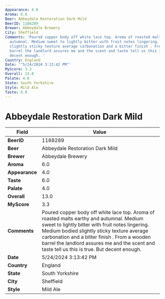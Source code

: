 ```yaml
---
Appearance: 4.0
Aroma: 6.0
Beer: Abbeydale Restoration Dark Mild
BeerID: 1188289
Brewer: Abbeydale Brewery
City: Sheffield
Comments: 'Poured copper body off white lace top. Aroma of roasted malts earthy and
  autumnal. Medium sweet to lightly bitter with fruit notes lingering. Medium bodied
  slightly sticky texture average carbonation and a bitter finish . From a wooden
  barrel the landlord assures me and the scent and taste tell us this is true. But
  decent enough. '
Country: England
Date: '"5/24/2024 3:13:42 PM"'
MyScore: 3.3
Overall: 13.0
Palate: 4.0
State: South Yorkshire
Style: Mild Ale
Taste: 6.0
---
```


# Abbeydale Restoration Dark Mild

| Field         | Value |
|---------------|-------|
| **BeerID** | 1188289 |
| **Beer** | Abbeydale Restoration Dark Mild |
| **Brewer** | Abbeydale Brewery |
| **Aroma** | 6.0 |
| **Appearance** | 4.0 |
| **Taste** | 6.0 |
| **Palate** | 4.0 |
| **Overall** | 13.0 |
| **MyScore** | 3.3 |
| **Comments** | Poured copper body off white lace top. Aroma of roasted malts earthy and autumnal. Medium sweet to lightly bitter with fruit notes lingering. Medium bodied slightly sticky texture average carbonation and a bitter finish . From a wooden barrel the landlord assures me and the scent and taste tell us this is true. But decent enough.  |
| **Date** | 5/24/2024 3:13:42 PM |
| **Country** | England |
| **State** | South Yorkshire |
| **City** | Sheffield |
| **Style** | Mild Ale |
